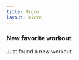 ```yaml
---
title: Micro
layout: micro
---
```


<script>
  import MicroHeader from '$lib/components/misc/MicroHeader.svelte'
</script>

<!-- Trying a new page with shorter-form content. -->

<MicroHeader date="2024-02-07" />

### New favorite workout

Just found a new workout.

